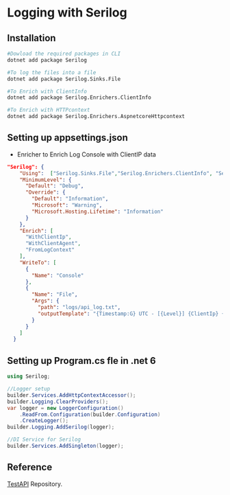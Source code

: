 # Logging with Serilog

## Installation

```bash
#Dowload the required packages in CLI
dotnet add package Serilog

#To log the files into a file 
dotnet add package Serilog.Sinks.File

#To Enrich with ClientInfo
dotnet add package Serilog.Enrichers.ClientInfo

#To Enrich with HTTPcontext
dotnet add package Serilog.Enrichers.AspnetcoreHttpcontext
```
## Setting up appsettings.json
* Enricher to Enrich Log Console with ClientIP data
```json
"Serilog": {
    "Using":  ["Serilog.Sinks.File","Serilog.Enrichers.ClientInfo", "Serilog.Enrichers.AspnetcoreHttpcontext"],
    "MinimumLevel": {
      "Default": "Debug",
      "Override": {
        "Default": "Information",
        "Microsoft": "Warning",
        "Microsoft.Hosting.Lifetime": "Information"
      }
    },
    "Enrich": [
      "WithClientIp",
      "WithClientAgent",
      "FromLogContext"
    ],
    "WriteTo": [
      {
        "Name": "Console"
      },
      {
        "Name": "File",
        "Args": {
          "path": "logs/api_log.txt",
          "outputTemplate": "{Timestamp:G} UTC - [{Level}] {ClientIp} {UserName} {Message}{NewLine:1}{Exception:1}"
        }
      }
    ]
  }
```

## Setting up Program.cs fle in .net 6
```csharp
using Serilog;
```
```csharp
//Logger setup
builder.Services.AddHttpContextAccessor();
builder.Logging.ClearProviders();
var logger = new LoggerConfiguration()
    .ReadFrom.Configuration(builder.Configuration)
    .CreateLogger();
builder.Logging.AddSerilog(logger);
```
```csharp
//DI Service for Serilog
builder.Services.AddSingleton(logger);
```

## Reference
[TestAPI](https://github.com/Zeeshan-system/Test-Web-API) Repository.
